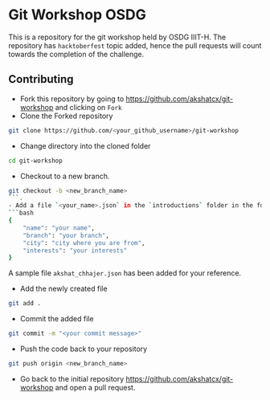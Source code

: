 # Git Workshop OSDG

This is a repository for the git workshop held by OSDG IIIT-H.
The repository has `hacktoberfest` topic added, hence the pull requests will count towards the completion of the challenge.

## Contributing

- Fork this repository by going to https://github.com/akshatcx/git-workshop and clicking on `Fork`
- Clone the Forked repository
```bash
git clone https://github.com/<your_github_username>/git-workshop
```
- Change directory into the cloned folder
```bash
cd git-workshop
```
- Checkout to a new branch.
```bash
git checkout -b <new_branch_name>
```.
- Add a file `<your_name>.json` in the `introductions` folder in the following format.
```bash
{
	"name": "your name",
	"branch": "your branch",
	"city": "city where you are from",
	"interests": "your interests"
}
```

A sample file `akshat_chhajer.json` has been added for your reference.

- Add the newly created file
```bash
git add .
```
- Commit the added file
```bash
git commit -m "<your commit message>"
```
- Push the code back to your repository
```bash
git push origin <new_branch_name>
```
- Go back to the initial repository https://github.com/akshatcx/git-workshop and open a pull request.





